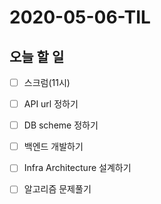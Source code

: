 # 2020-05-06-TIL

## 오늘 할 일

- [ ] 스크럼(11시)
- [ ] API url 정하기
- [ ] DB scheme 정하기
- [ ] 백엔드 개발하기
- [ ] Infra Architecture 설계하기
- [ ] 알고리즘 문제풀기

